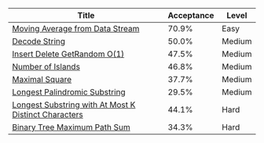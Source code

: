 | Title                                                                                                                                      | Acceptance   | Level   |
|--------------------------------------------------------------------------------------------------------------------------------------------|--------------|---------|
| [Moving Average from Data Stream](https://leetcode.com/problems/moving-average-from-data-stream)                                           | 70.9%        | Easy    |
| [Decode String](https://leetcode.com/problems/decode-string)                                                                               | 50.0%        | Medium  |
| [Insert Delete GetRandom O(1)](https://leetcode.com/problems/insert-delete-getrandom-o1)                                                   | 47.5%        | Medium  |
| [Number of Islands](https://leetcode.com/problems/number-of-islands)                                                                       | 46.8%        | Medium  |
| [Maximal Square](https://leetcode.com/problems/maximal-square)                                                                             | 37.7%        | Medium  |
| [Longest Palindromic Substring](https://leetcode.com/problems/longest-palindromic-substring)                                               | 29.5%        | Medium  |
| [Longest Substring with At Most K Distinct Characters](https://leetcode.com/problems/longest-substring-with-at-most-k-distinct-characters) | 44.1%        | Hard    |
| [Binary Tree Maximum Path Sum](https://leetcode.com/problems/binary-tree-maximum-path-sum)                                                 | 34.3%        | Hard    |